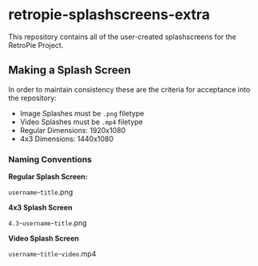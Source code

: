 # retropie-splashscreens-extra

This repository contains all of the user-created splashscreens for the RetroPie Project.

## Making a Splash Screen

In order to maintain consistency these are the criteria for acceptance into the repository:

- Image Splashes must be `.png` filetype
- Video Splashes must be `.mp4` filetype
- Regular Dimensions: 1920x1080 
- 4x3 Dimensions: 1440x1080

### Naming Conventions

**Regular Splash Screen:**

`username`-`title`.png

**4x3 Splash Screen**

`4.3`-`username`-`title`.png

**Video Splash Screen**

`username`-`title`-`video`.mp4
